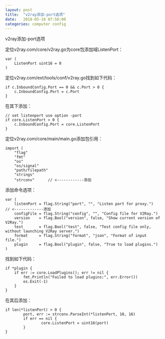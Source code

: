 ```yaml
---
layout: post
title:  "v2ray添加-port选项"
date:   2018-05-10 07:56:00
categories: computer config
---
```


v2ray添加-port选项

定位v2ray.com/core/v2ray.go为core包添加域ListenPort：
```
var (
	ListenPort uint16 = 0	
)
```
定位v2ray.com/ext/tools/conf/v2ray.go找到如下代码：
```
if c.InboundConfig.Port == 0 && c.Port > 0 {
	c.InboundConfig.Port = c.Port
}
```
在其下添加：
```
// set listenport use option -port
if core.ListenPort > 0 {
	c.InboundConfig.Port = core.ListenPort
}
```
定位v2ray.com/core/main/main.go添加包引用：
```
import (
	"flag"
	"fmt"
	"os"
	"os/signal"
	"path/filepath"
	"strings"
	"strconv"      // <------------添加
```
添加命令选项：
```
var (
	listenPort = flag.String("port", "", "Listen port for proxy.")          // <-------------添加
	configFile = flag.String("config", "", "Config file for V2Ray.")
	version    = flag.Bool("version", false, "Show current version of V2Ray.")
	test       = flag.Bool("test", false, "Test config file only, without launching V2Ray server.")
	format     = flag.String("format", "json", "Format of input file.")
	plugin     = flag.Bool("plugin", false, "True to load plugins.")
)
```
找到如下代码：
```
if *plugin {
	if err := core.LoadPlugins(); err != nil {
		fmt.Println("Failed to load plugins:", err.Error())
		os.Exit(-1)
	}
}
```
在其后添加：
```
if len(*listenPort) > 0 {
        port, err := strconv.ParseInt(*listenPort, 10, 16)
        if err == nil {
                core.ListenPort = uint16(port)
        }
}
```
